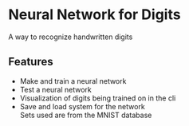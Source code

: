 # Neural Network for Digits 
A way to recognize handwritten digits    
## Features  
- Make and train a neural network
- Test a neural network
- Visualization of digits being trained on in the cli
- Save and load system for the network  
Sets used are from the MNIST database
